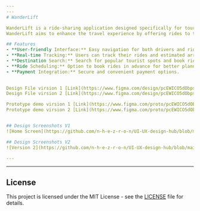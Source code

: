 ```yaml
---
---
# WanderLift

WanderLift is a ride-sharing application designed specifically for tourists. Our platform connects travelers with local drivers to provide convenient and affordable transportation to popular destinations and attractions. 
WanderLift aims to enhance the travel experience by offering rides to tourist destinations and locations. With user-friendly navigation and a seamless booking process, we strive to make transportation as effortless as possible for our users.

## Features
- **User-friendly Interface:** Easy navigation for both drivers and riders.
- **Real-time Tracking:** Users can track their rides and estimated arrival times.
- **Destination Search:** Search for popular tourist spots and book rides instantly.
- **Ride Scheduling:** Option to book rides in advance for better planning.
- **Payment Integration:** Secure and convenient payment options.

  
Design File virsion 1 [Link](https://www.figma.com/design/pcEWICO5dObpsuV0RHCU7e/WanderLift?node-id=0-1&t=qdPLj4IiBcVVx6iw-1)
Design File virsion 2 [Link](https://www.figma.com/design/pcEWICO5dObpsuV0RHCU7e/WanderLift?node-id=43-1143&t=tXu0oCCCuDcbkdLW-1)

Prototype demo virsion 1 [Link](https://www.figma.com/proto/pcEWICO5dObpsuV0RHCU7e/WanderLift?page-id=0%3A1&node-id=4-1137&node-type=frame&viewport=693%2C263%2C0.19&t=mz6b4UGIbJfo7mSD-1&scaling=scale-down&content-scaling=fixed&starting-point-node-id=2%3A7337&share=1)
Prototype demo virsion 2 [Link](https://www.figma.com/proto/pcEWICO5dObpsuV0RHCU7e/WanderLift?page-id=43%3A1143&node-id=43-13202&viewport=-239%2C-159%2C0.25&t=4G7voaFdurOkM6Od-1&scaling=min-zoom&content-scaling=fixed&starting-point-node-id=43%3A13190)


## Design Screenshots V1
![Home Screen](https://github.com/n-h-e-z-r-o-n/UI-UX-design-hub/blob/main/UI-Images/WanderLift.png)

## Design Screenshots V2
![Version 2](https://github.com/n-h-e-z-r-o-n/UI-UX-design-hub/blob/main/UI-Images/image.png)

---
```

---



## License
This project is licensed under the MIT License - see the [LICENSE](LICENSE) file for details.
